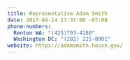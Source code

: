 ```yaml
---
title: Representative Adam Smith
date: 2017-04-14 17:37:00 -07:00
phone-numbers:
  Renton WA: "(425)793-4180"
  Washington DC: "(202) 225-8901"
website: https://adamsmith.house.gov/
---
```


